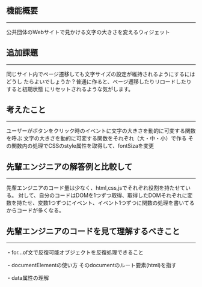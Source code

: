 ## 機能概要 
***
公共団体のWebサイトで見かける文字の大きさを変えるウィジェット

## 追加課題 
***
同じサイト内でページ遷移しても文字サイズの設定が維持されるようにするにはどうし
たらよいでしょうか？普通に作ると、ページ遷移したりリロードしたりすると初期状態
にリセットされるような気がします。

## 考えたこと
***
ユーザーがボタンをクリック時のイベントに文字の大きさを動的に可変する関数を呼ぶ
文字の大きさを動的に可変する関数をそれぞれ（大・中・小）で作る
その関数内の処理でCSSのstyle属性を取得して、fontSizaを変更

## 先輩エンジニアの解答例と比較して
*** 
先輩エンジニアのコード量は少なく、html,css,jsでそれぞれ役割を持たせている。
対して、自分のコードはDOMを1つずつ取得、取得したDOMそれぞれに変数を持たせ、変数1つずつにイベント、イベント1つずつに関数の処理を書いてるからコードが多くなる。

## 先輩エンジニアのコードを見て理解するべきこと
***
・for...of文で反復可能オブジェクトを反復処理できること

・documentElementの使い方
そのdocumentのルート要素(html)を指す

・data属性の理解
